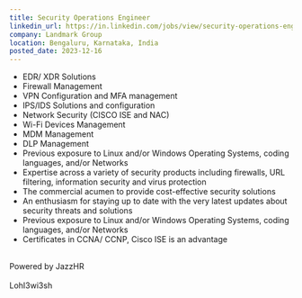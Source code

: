 ```yaml
---
title: Security Operations Engineer
linkedin_url: https://in.linkedin.com/jobs/view/security-operations-engineer-at-landmark-group-3787783988?position=31&pageNum=0&refId=dElrHFGNNPEPJRPLEL7ZfA%3D%3D&trackingId=lPey%2FB386fCDia%2FTbsvwtg%3D%3D
company: Landmark Group
location: Bengaluru, Karnataka, India
posted_date: 2023-12-16
---
```


<div class="description__text description__text--rich">
<section class="show-more-less-html" data-max-lines="5">
<div class="show-more-less-html__markup show-more-less-html__markup--clamp-after-5 relative overflow-hidden">
<ul><li>EDR/ XDR Solutions</li><li>Firewall Management</li><li>VPN Configuration and MFA management</li><li>IPS/IDS Solutions and configuration</li><li>Network Security (CISCO ISE and NAC)</li><li>Wi-Fi Devices Management</li><li>MDM Management</li><li>DLP Management</li><li>Previous exposure to Linux and/or Windows Operating Systems, coding languages, and/or Networks</li><li>Expertise across a variety of security products including firewalls, URL filtering, information security and virus protection</li><li>The commercial acumen to provide cost-effective security solutions</li><li>An enthusiasm for staying up to date with the very latest updates about security threats and solutions</li><li>Previous exposure to Linux and/or Windows Operating Systems, coding languages, and/or Networks</li><li>Certificates in CCNA/ CCNP, Cisco ISE is an advantage<br/><br/></li></ul>Powered by JazzHR<br/><br/>LohI3wi3sh
        </div>


<!-- --> </section>
</div>
